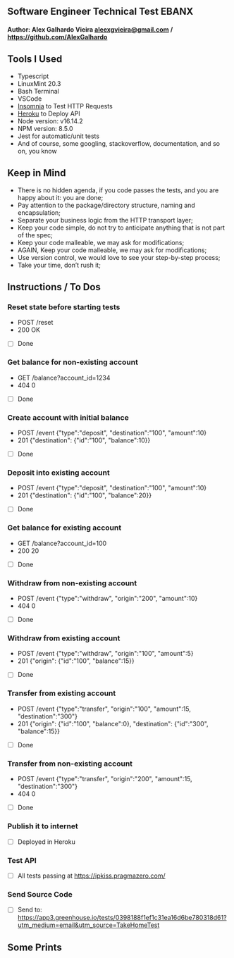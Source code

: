 ## Software Engineer Technical Test EBANX

#### Author: Alex Galhardo Vieira <aleexgvieira@gmail.com> / https://github.com/AlexGalhardo

## Tools I Used
- Typescript
- LinuxMint 20.3
- Bash Terminal
- VSCode
- [Insomnia](https://insomnia.rest/download) to Test HTTP Requests 
- [Heroku](https://www.heroku.com/) to Deploy API
- Node version: v16.14.2
- NPM version: 8.5.0
- Jest for automatic/unit tests
- And of course, some googling, stackoverflow, documentation, and so on, you know

## Keep in Mind
- There is no hidden agenda, if you code passes the tests, and you are happy about it:  you are done;
- Pay attention to the package/directory structure, naming and encapsulation;
- Separate your business logic from the HTTP transport layer;
- Keep your code simple, do not try to anticipate anything that is not part of the spec;
- Keep your code malleable, we may ask for modifications;
- AGAIN, Keep your code malleable, we may ask for modifications;
- Use version control, we would love to see your step-by-step process;
- Take your time, don’t rush it;

## Instructions / To Dos
### Reset state before starting tests
- POST /reset
- 200 OK
- [ ] Done

### Get balance for non-existing account
- GET /balance?account_id=1234
- 404 0
- [ ] Done

### Create account with initial balance
- POST /event {"type":"deposit", "destination":"100", "amount":10}
- 201 {"destination": {"id":"100", "balance":10}}
- [ ] Done

### Deposit into existing account
- POST /event {"type":"deposit", "destination":"100", "amount":10}
- 201 {"destination": {"id":"100", "balance":20}}
- [ ] Done

### Get balance for existing account
- GET /balance?account_id=100
- 200 20
- [ ] Done

### Withdraw from non-existing account
- POST /event {"type":"withdraw", "origin":"200", "amount":10}
- 404 0
- [ ] Done

### Withdraw from existing account
- POST /event {"type":"withdraw", "origin":"100", "amount":5}
- 201 {"origin": {"id":"100", "balance":15}}
- [ ] Done

### Transfer from existing account
- POST /event {"type":"transfer", "origin":"100", "amount":15, "destination":"300"}
- 201 {"origin": {"id":"100", "balance":0}, "destination": {"id":"300", "balance":15}}
- [ ] Done

### Transfer from non-existing account
- POST /event {"type":"transfer", "origin":"200", "amount":15, "destination":"300"}
- 404 0
- [ ] Done

### Publish it to internet
- [ ] Deployed in Heroku

### Test API
- [ ] All tests passing at https://ipkiss.pragmazero.com/

### Send Source Code
- [ ] Send to: https://app3.greenhouse.io/tests/0398188f1ef1c31ea16d6be780318d61?utm_medium=email&utm_source=TakeHomeTest

## Some Prints